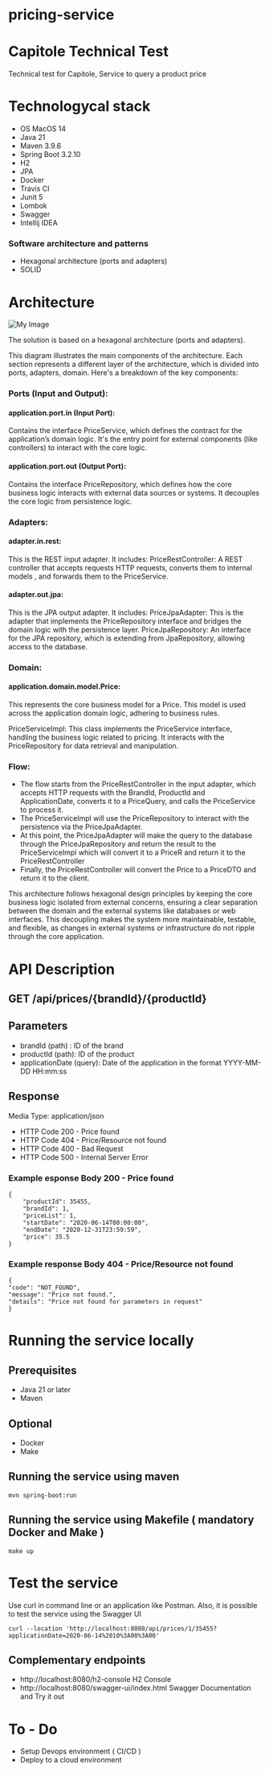 # pricing-service

# Capitole Technical Test
Technical test for Capitole, Service to query a product price
# Technologycal stack

- OS MacOS 14
- Java 21 
- Maven 3.9.6
- Spring Boot 3.2.10
- H2
- JPA 
- Docker
- Travis CI
- Junit 5
- Lombok
- Swagger 
- Intellij IDEA

### Software architecture and patterns
- Hexagonal architecture (ports and adapters)
- SOLID


# Architecture
![My Image](diagram.png)

The solution is based on a hexagonal architecture (ports and adapters).


This diagram illustrates the main components of the architecture. Each section represents a different layer of the architecture, which is divided into ports, adapters, domain. 
Here's a breakdown of the key components:

###  Ports (Input and Output):

#### application.port.in (Input Port):
Contains the interface PriceService, which defines the contract for the application’s domain logic. It's the entry point for external components (like controllers) to interact with the core logic.
#### application.port.out (Output Port):

Contains the interface PriceRepository, which defines how the core business logic interacts with external data sources or systems. It decouples the core logic from persistence logic.

###  Adapters:

#### adapter.in.rest:
This is the REST input adapter. It includes:
PriceRestController: A REST controller that accepts requests HTTP requests, converts them to internal models , and forwards them to the PriceService.

#### adapter.out.jpa:
This is the JPA output adapter. It includes:
PriceJpaAdapter: This is the adapter that implements the PriceRepository interface and bridges the domain logic with the persistence layer.
PriceJpaRepository: An interface for the JPA repository, which is extending from JpaRepository, allowing access to the database.

### Domain:
#### application.domain.model.Price:
This represents the core business model for a Price. This model is used across the application domain logic, adhering to business rules.

PriceServiceImpl:
This class implements the PriceService interface, handling the business logic related to pricing. It interacts with the PriceRepository for data retrieval and manipulation.

### Flow:

- The flow starts from the PriceRestController in the input adapter, which accepts  HTTP requests with the BrandId, ProductId and ApplicationDate, converts it to a PriceQuery, and calls the PriceService to process it.
- The PriceServiceImpl will use the PriceRepository to interact with the persistence  via the PriceJpaAdapter.
- At this point, the PriceJpaAdapter will  make the query to the database through the PriceJpaRepository and return the result to the PriceServiceImpl which will convert it to a PriceR and return it to the PriceRestController
- Finally, the PriceRestController will convert the Price to a PriceDTO and return it to the client.


This architecture follows hexagonal design principles by keeping the core business logic isolated from external concerns, ensuring a clear separation between the domain and the external systems like databases or web interfaces.
This decoupling makes the system more maintainable, testable, and flexible, as changes in external systems or infrastructure do not ripple through the core application. 


# API Description
## GET /api/prices/{brandId}/{productId}
## Parameters
- brandId (path) : ID of the brand
- productId (path): ID of the product
- applicationDate (query): Date of the application in the format YYYY-MM-DD HH:mm:ss

## Response
Media Type: application/json
- HTTP Code 200 - Price found
- HTTP Code 404 - Price/Resource not found
- HTTP Code 400 - Bad Request
- HTTP Code 500 - Internal Server Error

### Example esponse Body 200 - Price found
```shell
{
    "productId": 35455,
    "brandId": 1,
    "priceList": 1,
    "startDate": "2020-06-14T00:00:00",
    "endDate": "2020-12-31T23:59:59",
    "price": 35.5
}
```
### Example response Body 404 - Price/Resource not found
```
{
"code": "NOT_FOUND",
"message": "Price not found.",
"details": "Price not found for parameters in request"
}
```

# Running the service locally
## Prerequisites
- Java 21 or later
- Maven

## Optional
- Docker
- Make

## Running the service using maven
```shell
mvn spring-boot:run
```

## Running the service using Makefile ( mandatory Docker and Make )
```shell
make up 
```

# Test the service
Use curl in command line or an application like Postman.
Also, it is possible to test the service using the Swagger UI
```shell
curl --location 'http://localhost:8080/api/prices/1/35455?applicationDate=2020-06-14%2010%3A00%3A00'
```
## Complementary endpoints
- http://localhost:8080/h2-console 
H2 Console 
- http://localhost:8080/swagger-ui/index.html 
Swagger Documentation and Try it out 


# To - Do
- Setup Devops environment ( CI/CD )
- Deploy to a cloud environment

